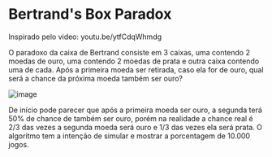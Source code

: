 # Bertrand's Box Paradox

Inspirado pelo video: youtu.be/ytfCdqWhmdg

O paradoxo da caixa de Bertrand consiste em 3 caixas, uma contendo 2 moedas de ouro, uma contendo 2 moedas de prata e outra caixa contendo uma de cada. Após a primeira moeda ser retirada, caso ela for de ouro, qual será a chance da próxima moeda também ser ouro?


![image](https://user-images.githubusercontent.com/94933775/149451192-3481dd76-c773-4179-b2a6-e658c3d95598.png)


De início pode parecer que após a primeira moeda ser ouro, a segunda terá 50% de chance de também ser ouro, porém na realidade a chance real é 2/3 das vezes a segunda moeda será ouro e 1/3 das vezes ela será prata. O algoritmo tem a intenção de simular e mostrar a porcentagem de 10.000 jogos. 
